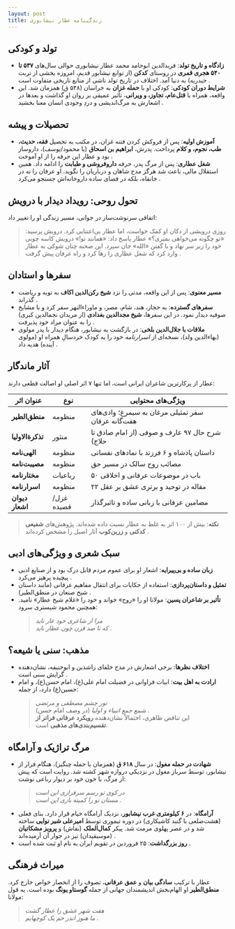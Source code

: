 ```yaml
---
layout: post
title: زندگینامه عطار نیشابوری
---
```


## **تولد و کودکی**
- **زادگاه و تاریخ تولد**: فریدالدین ابوحامد محمد عطار نیشابوری حوالی سال‌های **۵۳۷ تا ۵۴۰ هجری قمری** در روستای **کدکن** (از توابع نیشابور قدیم، امروزه بخشی از تربت حیدریه) به دنیا آمد. اختلاف در تاریخ تولد ناشی از منابع تاریخی متفاوت است .
- **شرایط دوران کودکی**: کودکی او با **حمله غزان** به خراسان (۵۴۸ ق) همزمان شد. این واقعه، همراه با **قتل‌عام، تجاوز، و ویرانی**، تأثیر عمیقی بر روان او گذاشت و بعدها در اشعارش به مرگ‌اندیشی و دردِ وجودی انسان معنا بخشید .

## **تحصیلات و پیشه**
- **آموزش اولیه**: پس از فروکش کردن فتنه غزان، در مکتب به تحصیل **فقه، حدیث، طب، نجوم، و کلام** پرداخت. پدرش، **ابراهیم بن اسحاق** (یا محمود/یوسف)، داروساز بود و عطار این حرفه را از او آموخت .
- **شغل عطاری**: پس از مرگ پدر، حرفه **داروفروشی و طبابت** را ادامه داد. همین استقلال مالی، باعث شد هرگز مدح شاهان و درباریان را نگوید. او عرفان را نه در خانقاه، بلکه در فضای ساده داروخانه‌اش جستجو می‌کرد .

## **تحول روحی: رویداد دیدار با درویش**
اتفاقی سرنوشت‌ساز در جوانی، مسیر زندگی او را تغییر داد:
> روزی درویشی از دکان او کمک خواست، اما عطار بی‌اعتنایی کرد. درویش پرسید: «تو چگونه می‌خواهی بمیری؟» عطار پاسخ داد: «همانند تو!» درویش کاسه چوبی خود را زیر سر نهاد و با گفتن «الله» جان سپرد. این صحنه چنان شوکی به عطار وارد کرد که شغل عطاری را رها کرد و راه عرفان پیش گرفت .

## **سفرها و استادان**
- **مسیر معنوی**: پس از این واقعه، مدتی را نزد **شیخ رکن‌الدین اکاف** به توبه و ریاضت گذراند .
- **سفرهای گسترده**: به حجاز، هند، شام، مصر، و ماوراءالنهر سفر کرد و با مشایخ صوفیه دیدار نمود. در این سفرها، **شیخ مجدالدین بغدادی** (از مریدان نجمالدین کبری) را به عنوان مراد خود پذیرفت .
- **ملاقات با جلال‌الدین بلخی**: در بازگشت به نیشابور، هنگام دیدار با پدر مولوی (بهاءالدین ولد)، نسخه‌ای از *اسرارنامه* خود را به کودک خردسالِ همراه او (مولوی آینده) هدیه داد .

## **آثار ماندگار**
عطار از پرکارترین شاعران ایرانی است، اما تنها ۷ اثر اصلی او اصالت قطعی دارند:

| عنوان اثر        | نوع       | ویژگی‌های محتوایی                     |
|------------------|-----------|----------------------------------------|
| **منطق‌الطیر**   | منظومه   | سفر تمثیلی مرغان به سیمرغ؛ وادی‌های هفت‌گانه عرفان  |
| **تذکرة‌الاولیا**| منثور     | شرح حال ۹۷ عارف و صوفی (از امام صادق تا حلاج)  |
| **الهی‌نامه**    | منظومه   | داستان پادشاه و ۶ فرزند با نمادهای نفسانی  |
| **مصیبت‌نامه**   | منظومه   | مصائب روح سالک در مسیر حق  |
| **مختارنامه**    | رباعیات   | ۵۰ باب در موضوعات عرفانی و اخلاقی  |
| **اسرارنامه**    | منظومه   | ۲۲ مقاله در توحید و برتری عشق بر عقل  |
| **دیوان اشعار**  | غزل/قصیده| مضامین عرفانی با زبانی ساده و تاثیرگذار  

> **نکته**: بیش از ۱۰۰ اثر به غلط به عطار نسبت داده شده‌اند. پژوهش‌های **شفیعی کدکنی** و **زرین‌کوب** آثار اصیل را مشخص کرده‌اند .

## **سبک شعری و ویژگی‌های ادبی**
- **زبان ساده و بی‌پیرایه**: اشعار او برای عموم مردم قابل درک بود و از صنایع ادبی پیچیده پرهیز می‌کرد .
- **تمثیل و داستان‌پردازی**: استفاده از حکایات برای انتقال مفاهیم عرفانی (مانند داستان شیخ صنعان در منطق‌الطیر) .
- **تأثیر بر شاعران پسین**: مولانا او را «روح» خواند و خود را «غلام شیخ عطار» نامید. همچنین محمود شبستری سرود:  
  > *مرا از شاعری خود عار ناید*  
  > *که تا صد قرن چون عطار ناید* .

## **مذهب: سنی یا شیعه؟**
- **اختلاف نظرها**: برخی اشعارش در مدح خلفای راشدین و ابوحنیفه، نشان‌دهنده گرایش سنی است .
- **ارادت به اهل بیت**: ابیات فراوانی در فضیلت امام علی(ع)، امام حسن(ع)، و امام حسین(ع) دارد، از جمله:  
  > *نور چشم مصطفی و مرتضی*  
  > *شمع جمع انبیاء و اولیا* (در وصف امام حسن) .  
  این تناقض ظاهری، احتمالاً نشان‌دهنده **رویکرد عرفانی فراتر از تقسیم‌بندی‌های مذهبی** است.

## **مرگ تراژیک و آرامگاه**
- **شهادت در حمله مغول**: در سال **۶۱۸ ق** (همزمان با حمله چنگیز)، هنگام فرار از نیشابور، توسط سرباز مغول در نزدیکی دروازه شهر کشته شد. روایت است که پیش از مرگ، با خون خود بر دیوار رباعی نوشت:  
  > *در کوی تو رسم سرفرازی این است*  
  > *مستان تو را کمینه بازی این است* .  
- **آرامگاه**: در **۶ کیلومتری غرب نیشابور**، نزدیک آرامگاه خیام قرار دارد. بنای فعلی (هشت‌ضلعی با گنبد کاشیکاری) در دوره تیموری توسط **امیرعلی شیر نوایی** ساخته شد و در عصر پهلوی مرمت شد. پیکر **کمال‌الملک** (نقاش) و **پرویز مشکاتیان** (موسیقیدان) نیز در جوار آن آرمیده‌اند .
- **روز بزرگداشت**: ۲۵ فروردین در تقویم ایران به نام او ثبت شده است .

## **میراث فرهنگی**
عطار با ترکیب **سادگی بیان** و **عمق عرفانی**، تصوف را از انحصار خواص خارج کرد. **منطق‌الطیر** او الهام‌بخش اندیشمندان جهانی از جمله **گوستاو یونگ** بوده است. به قول مولانا:  
> *هفت شهر عشق را عطار گشت*  
> *ما هنوز اندر خم یک کوچهایم* .
